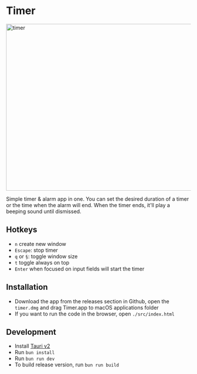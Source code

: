 # Timer

<img width="1010" height="456" alt="timer" src="https://github.com/user-attachments/assets/745af616-4ff3-4ef5-8ddb-e7557fbada74" />

Simple timer & alarm app in one. You can set the desired duration of a timer or the time when the alarm will end. When the timer ends, it'll play a beeping sound until dismissed.

## Hotkeys

- `n` create new window
- `Escape`: stop timer
- `q` or `§`: toggle window size
- `t` toggle always on top
- `Enter` when focused on input fields will start the timer

## Installation

- Download the app from the releases section in Github, open the `timer.dmg` and drag Timer.app to macOS applications folder
- If you want to run the code in the browser, open `./src/index.html`

## Development

- Install [Tauri v2](https://v2.tauri.app/)
- Run `bun install`
- Run `bun run dev`
- To build release version, run `bun run build`
